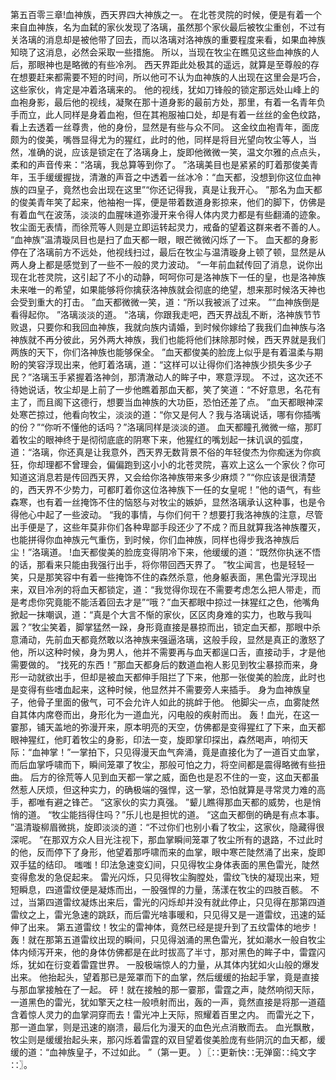 第五百零三章!血神族，西天界四大神族之一。
在北苍灵院的时候，便是有着一个来自血神族，名为血弑的家伙发现了洛璃，虽然那个家伙最后被牧尘重创，不过有关洛璃的消息却是被他带了回去，而以洛璃对洛神族的重要程度来看，如果血神族知晓了这消息，必然会采取一些措施。
所以，当现在牧尘在瞧见这些血神族的人后，那眼神也是略微的有些冷冽。
西天界距此处极其的遥远，就算是至尊般的存在想要赶来都需要不短的时间，所以他可不认为血神族的人出现在这里会是巧合，这些家伙，肯定是冲着洛璃来的。
他的视线，犹如刀锋般的锁定那远处山峰上的血袍身影，最后他的视线，凝聚在那十道身影的最前方处，那里，有着一名青年负手而立，此人同样是身着血袍，但在其袍服袖口处，却是有着一丝丝的金色纹路，看上去透着一丝尊贵，他的身份，显然是有些与众不同。
这金纹血袍青年，面庞颇为的俊美，嘴唇显得尤为的猩红，此时的他，同样是将目光望向牧尘等人，当然，准确的说，应该是锁定在了洛璃身上，旋即他微微一笑，温文尔雅的点点头，柔和的声音传来：“洛璃，我总算等到你了。
”洛璃美目也是紧紧的盯着那俊美青年，玉手缓缓握拢，清澈的声音之中透着一丝冰冷：“血天都，没想到你这位血神族的四皇子，竟然也会出现在这里”“你还记得我，真是让我开心。
”那名为血天都的俊美青年笑了起来，他袖袍一挥，便是带着数道身影掠来，他们的脚下，仿佛是有着血气在波荡，淡淡的血腥味道弥漫开来令得人体内灵力都是有些翻涌的迹象。
牧尘面无表情，而徐荒等人则是立即运转起灵力，戒备的望着这群来者不善的人。
“血神族”温清璇凤目也是扫了血天都一眼，眼芒微微闪烁了一下。
血天都的身影停在了洛璃前方不远处，他视线扫过，最后在牧尘与温清璇身上顿了顿，显然是从两人身上都是感觉到了一些不一般的灵力波动。
“一年前血弑传回了消息，说你出现在北苍灵院，这引起了不小的动静，呵呵你可是洛神族下一任的皇，也是洛神族未来唯一的希望，如果能够将你擒获洛神族就会彻底的绝望，想来那时候洛天神也会受到重大的打击。
”血天都微微一笑，道：“所以我被派了过来。
”“血神族倒是看得起你。
”洛璃淡淡的道。
“洛璃，你跟我走吧，西天界战乱不断，洛神族节节败退，只要你和我回血神族，我就向族内请婚，到时候你嫁给了我我们血神族与洛神族就不再分彼此，另外两大神族，我们也能将他们抹除那时候，西天界就是我们两族的天下，你们洛神族也能够保全。
”血天都俊美的脸庞上似乎是有着温柔与期盼的笑容浮现出来，他盯着洛璃，道：“这样可以让得你们洛神族少损失多少子民？”洛璃玉手紧握着洛神剑，那清澈动人的眸子中，寒意浮现。
不过，这次还不待她说话，牧尘却是上前了一步他瞧着那血天都，笑了笑道：“不好意思，名花有主了，而且阁下这德行，想要当血神族的大功臣，恐怕还差了点。
”血天都眼神深处寒芒掠过，他看向牧尘，淡淡的道：“你又是何人？我与洛璃说话，哪有你插嘴的份？”“你听不懂他的话吗？”洛璃同样是淡淡的道。
血天都瞳孔微微一缩，那盯着牧尘的眼神终于是彻彻底底的阴寒下来，他猩红的嘴划起一抹讥讽的弧度，道：“洛璃，你还真是让我意外，西天界无数背景不俗的年轻俊杰为你痴迷为你疯狂，你却理都不曾理会，偏偏跑到这小小的北苍灵院，喜欢上这么一个家伙？你可知道这消息若是传回西天界，又会给你洛神族带来多少麻烦？”“你应该是很清楚的，西天界不少势力，可都盯着你这位洛神族下一任的女皇呢！”他的语气，有些森寒，也有着一丝掩饰不住的恼怒与对牧尘的嫉妒，显然洛璃承认这种事，也是令得他心中起了一些波动。
“我的事情，与你们何干？想要打我洛神族的注意，尽管出手便是了，这些年莫非你们各种卑鄙手段还少了不成？而且就算我洛神族覆灭，也能拼得你血神族元气重伤，到时候，你们血神族，同样也得步我洛神族后尘！”洛璃道。
!血天都俊美的脸庞变得阴冷下来，他缓缓的道：“既然你执迷不悟的话，那看来只能由我强行出手，将你带回西天界了。
”牧尘闻言，也是轻轻一笑，只是那笑容中有着一些掩饰不住的森然杀意，他身躯表面，黑色雷光浮现出来，双目冷冽的将血天都锁定，道：“我觉得你现在不需要考虑怎么把人带走，而是考虑你究竟能不能活着回去才是”“哦？”血天都眼中掠过一抹猩红之色，他嘴角掀起一抹嘲讽，道：“真是个大言不惭的家伙，区区肉身难的实力，也敢与我叫嚣？”牧尘笑着，脚掌猛然一跺，身形竟直接是暴掠而出，锁定血天都，那眼中杀意涌动，先前血天都竟然敢以洛神族来强逼洛璃，这般手段，显然是真正的激怒了他，所以这种时候，身为男人，他并不需要再与血天都逞口舌，直接动手，才是他需要做的。
“找死的东西！”那血天都身后的数道血袍人影见到牧尘暴掠而来，身形一动就欲出手，但却是被血天都伸手阻拦了下来，他那一张俊美的脸庞，此时也是变得有些嗜血起来，这种时候，他显然并不需要旁人来插手。
身为血神族皇子，他骨子里面的傲气，可不会允许人如此的挑衅于他。
他脚尖一点，血雾陡然自其体内席卷而出，身形化为一道血光，闪电般的疾射而出。
轰！血光，在这一霎那，铺天盖地的弥漫开来，原本明亮的天空，仿佛都是变得猩红了下来，血天都眼神猩红，他盯着牧尘的身影，印法一变，旋即掌印探出，森然喝声，响彻天际：“血神掌！”一掌拍下，只见得漫天血气奔涌，竟是直接化为了一道百丈血掌，而后血掌呼啸而下，瞬间笼罩了牧尘，那般可怕之力，将空间都是震得略微有些扭曲。
后方的徐荒等人见到血天都一掌之威，面色也是忍不住的一变，这血天都虽然惹人厌烦，但这种实力，的确极端的强悍，这一掌，恐怕就算是寻常灵力难的高手，都唯有避之锋芒。
“这家伙的实力真强。
”颦儿瞧得那血天都的威势，也是悄悄的道。
“牧尘能挡得住吗？”乐儿也是担忧的道。
“这血天都倒的确是有点本事。
”温清璇柳眉微挑，旋即淡淡的道：“不过你们也别小看了牧尘，这家伙，隐藏得很深呢。
”在那双方众人目光注视下，那血掌瞬间笼罩了牧尘所有的退路，不过此时的他，反而停下了身形，他望着那呼啸而来的血掌，眼中寒芒陡然涌了出来，旋即双手猛的结印。
嗤嗤！印法急速变幻间，只见得牧尘身体表面的黑色雷光，陡然变得愈发的急促起来。
雷光闪烁，只见得牧尘胸膛处，雷纹飞快的凝现出来，短短瞬息，四道雷纹便是凝炼而出，一股强悍的力量，荡漾在牧尘的四肢百骸。
不过，当第四道雷纹凝炼出来后，雷光的闪烁却并没有就此停止，只见得在那第四道雷纹之上，雷光急速的跳跃，而后雷光啥事暖和，只见得又是一道雷纹，迅速的延伸了出来。
第五道雷纹！牧尘的雷神体，竟然已经是提升到了五纹雷体的地步！轰！就在那第五道雷纹出现的瞬间，只见得汹涌的黑色雷光，犹如潮水一般自牧尘体内倾泻开来，他的身体仿佛都是在此时拔高了半寸，那对黑色的眸子中，雷霆闪烁，犹如在衍变着雷霆世界。
一股极端惊人的力量，从其体内犹如火山般的爆发出来。
他抬起头，望着那已是笼罩而下的血掌，然后缓缓的抬起手掌，竟是直接与那血掌接触在了一起。
砰！就在接触的那一霎那，雷霆之声，陡然响彻天际，一道黑色的雷光，犹如擎天之柱一般喷射而出，轰的一声，竟然直接是将那一道蕴含着惊人灵力的血掌洞穿而去！雷光冲上天际，照耀着百里之内。
而雷光之下，那一道血掌，则是迅速的崩溃，最后化为漫天的血色光点消散而去。
血光飘散，牧尘则是缓缓抬起头来，那闪烁着雷霆的双目望着俊美脸庞有些阴沉的血天都，缓缓的道：“血神族皇子，不过如此。
”（第一更。
）〖∷更新快∷无弹窗∷纯文字∷〗。
